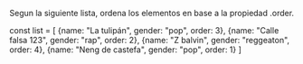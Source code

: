 Segun la siguiente lista, ordena los elementos en base a la propiedad .order.


const list = [
    {name: "La tulipán", gender: "pop", order: 3},
    {name: "Calle falsa 123", gender: "rap", order: 2},
    {name: "Z balvin", gender: "reggeaton", order: 4},
    {name: "Neng de castefa", gender: "pop", order: 1}
]
